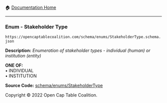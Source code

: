 :house: [Documentation Home](../../../)

---

### Enum - Stakeholder Type

`https://opencaptablecoalition.com/schema/enums/StakeholderType.schema.json`

**Description:** _Enumeration of stakeholder types - individual (human) or institution (entity)_

**ONE OF:**</br>&bull; INDIVIDUAL </br>&bull; INSTITUTION

**Source Code:** [schema/enums/StakeholderType](../../../schema/enums/StakeholderType.schema.json)

Copyright © 2022 Open Cap Table Coalition.
